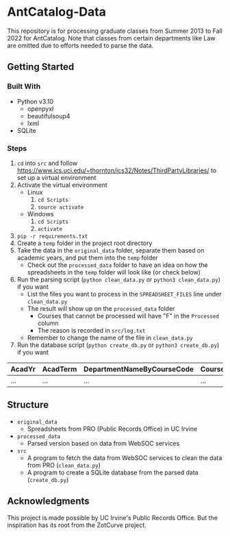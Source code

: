 # AntCatalog-Data
This repository is for processing graduate classes from Summer 2013 to Fall 2022 for AntCatalog. Note that classes from certain departments like Law are omitted due to efforts needed to parse the data.

## Getting Started
### Built With
+ Python v3.10
  + openpyxl
  + beautifulsoup4
  + lxml
+ SQLite

### Steps
1. `cd` into `src` and follow https://www.ics.uci.edu/~thornton/ics32/Notes/ThirdPartyLibraries/ to set up a virtual environment
2. Activate the virtual environment
   + Linux
     1. `cd Scripts`
     2. `source activate`
   + Windows
     1. `cd Scripts`
     2. `activate`
3. `pip -r requirements.txt`
4. Create a `temp` folder in the project root directory
5. Take the data in the `original_data` folder, separate them based on academic years, and put them into the `temp` folder 
   + Check out the `processed_data` folder to have an idea on how the spreadsheets in the `temp` folder will look like (or check below)
6. Run the parsing script (`python clean_data.py` or `python3 clean_data.py`) if you want
   + List the files you want to process in the `SPREADSHEET_FILES` line under `clean_data.py`
   + The result will show up on the `processed_data` folder
     + Courses that cannot be processed will have "F" in the `Processed` column
     + The reason is recorded in `src/log.txt`
   + Remember to change the name of the file in `clean_data.py`
7. Run the database script (`python create_db.py` or `python3 create_db.py`) if you want

| AcadYr | AcadTerm | DepartmentNameByCourseCode | CourseNumber | CourseCode | CourseTitle | Instructors | GradeACount | GradeBCount | GradeCCount | GradeDCount | GradeFCount | GradePCount | GradeNPCount | GPAAvg | Processed |
|--------|----------|----------------------------|--------------|------------|-------------|-------------|-------------|-------------|-------------|-------------|-------------|-------------|--------------|--------|-----------|
| ...    | ...      | ...                        | ...          | ...        | ...         | ...         | ...         | ...         | ...         | ...         | ...         | ...         | ...          | ...    | ...       |

## Structure
+ `original_data`
  + Spreadsheets from PRO (Public Records Office) in UC Irvine
+ `processed_data`
  + Parsed version based on data from WebSOC services
+ `src`
  + A program to fetch the data from WebSOC services to clean the data from PRO (`clean_data.py`)
  + A program to create a SQLite database from the parsed data (`create_db.py`)

## Acknowledgments
This project is made possible by UC Irvine's Public Records Office. But the inspiration has its root from the ZotCurve project.
